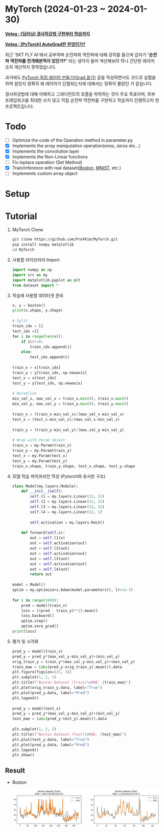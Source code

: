 # MyTorch (2024-01-23 ~ 2024-01-30)

**[Velog : [딥러닝] 경사하강법 구현부터 학습까지](https://velog.io/@pre_f_86/series/%EB%94%A5%EB%9F%AC%EB%8B%9D-%EA%B2%BD%EC%82%AC%ED%95%98%EA%B0%95%EB%B2%95-%EA%B5%AC%ED%98%84%EB%B6%80%ED%84%B0-%ED%95%99%EC%8A%B5%EA%B9%8C%EC%A7%80)**

**[Velog : [PyTorch] AutoGrad란 무엇인가?](https://velog.io/@pre_f_86/series/PyTorch-AutoGrad%EB%9E%80-%EB%AC%B4%EC%97%87%EC%9D%B8%EA%B0%80)**

최근 'SKT FLY AI'에서 공부하며 순전파와 역전파에 대해 강의를 들으며 갑자기 **'순전파 역전파를 전개해본적이 있던가?'** 라는 생각이 들어 계산해보려 하니 간단한 레이어 조차 계산하지 못하였습니다.

과거에도 [PyTorch 독립 레이어 만들기(Grad 끊기)](https://velog.io/@pre_f_86/PyTorch-%EB%8F%85%EB%A6%BD-%EB%A0%88%EC%9D%B4%EC%96%B4-%EB%A7%8C%EB%93%A4%EA%B8%B0Grad-%EB%81%8A%EA%B8%B0) 글을 작성하면서도 코드로 실험을 하며 알았지 정확히 왜 레이어가 단절되는지에 대해서는 정확히 몰랐던 거 같습니다.

경사하강법에 대해 이해하고 그래디언트의 흐름을 파악하는 것이 주요 목표이며, 외부 프레임워크를 최대한 쓰지 않고 직접 순전파 역전파를 구현하고 학습까지 진행하고자 한 프로젝트입니다.

# Todo

- [ ] Optimize the code of the Operation method in parameter.py
- [x] Implements the array manipulation operation(ones, zeros etc...)
- [x] Implements the convolution layer
- [x] Implements the Non-Linear functions
- [ ] Fix inplace operation (Set Method)
- [x] Train/inference with real dataset([Boston](http://lib.stat.cmu.edu/datasets/boston), [MNIST](https://yann.lecun.com/exdb/mnist/), etc.)
- [ ] Implements custom array object

# Setup

# Tutorial

1. MyTorch Clone

    ```bash
    git clone https://github.com/PreFKim/MyTorch.git
    pip install numpy matplotlib
    cd MyTorch
    ```

2. 사용할 라이브러리 Import

    ```python
    import numpy as np
    import src as my
    import matplotlib.pyplot as plt
    from dataset import *
    ```

3. 학습에 사용할 데이터셋 준비

    ```python
    x, y = boston()
    print(x.shape, y.shape)

    # Split
    train_idx = []
    test_idx =[]
    for i in range(len(x)):
        if i%4!=0:
            train_idx.append(i)
        else:
            test_idx.append(i)

    train_x = x[train_idx]
    train_y = y[train_idx, np.newaxis]
    test_x = x[test_idx]
    test_y = y[test_idx, np.newaxis]

    # Noramlize
    min_val_x, max_val_x = train_x.min(0), train_x.max(0)
    min_val_y, max_val_y = train_y.min(0), train_y.max(0)

    train_x = (train_x-min_val_x)/(max_val_x-min_val_x)
    test_x = (test_x-min_val_x)/(max_val_x-min_val_x)

    train_y = (train_y-min_val_y)/(max_val_y-min_val_y)

    # Wrap with Param object
    train_x = my.Param(train_x)
    train_y = my.Param(train_y)
    test_x = my.Param(test_x)
    test_y = my.Param(test_y)
    train_x.shape, train_y.shape, test_x.shape, test_y.shape

    ```

4. 모델 학습 파이프라인 작성 (Pytorch와 유사한 구조)

    ```python
    class Model(my.layers.Module):
        def __init__(self):
            self.l1 = my.layers.Linear(13, 32)
            self.l2 = my.layers.Linear(32, 32)
            self.l3 = my.layers.Linear(32, 32)
            self.l4 = my.layers.Linear(32, 1)

            self.activation = my.layers.ReLU()

        def forward(self,x):
            out = self.l1(x)
            out = self.activation(out)
            out = self.l2(out)
            out = self.activation(out)
            out = self.l3(out)
            out = self.activation(out)
            out = self.l4(out)
            return out

    model = Model()
    optim = my.optimizers.Adam(model.parameters(), lr=1e-3)

    for i in range(1000):
        pred = model(train_x)
        loss = ((pred - train_y)**2).mean()
        loss.backward()
        optim.step()
        optim.zero_grad()
    print(loss)
    ```     

5. 평가 및 시각화

    ```python
    pred_y = model(train_x)
    pred_y = pred_y*(max_val_y-min_val_y)+(min_val_y)
    orig_train_y = train_y*(max_val_y-min_val_y)+(min_val_y)
    train_mae = (abs(pred_y-orig_train_y).mean()).data
    plt.figure(figsize=(15, 3))
    plt.subplot(1, 2, 1)
    plt.title(f"Boston Dataset (Train)\nMAE: {train_mae}")
    plt.plot(orig_train_y.data, label="True")
    plt.plot(pred_y.data, label="Pred")
    plt.legend()

    pred_y = model(test_x)
    pred_y = pred_y*(max_val_y-min_val_y)+(min_val_y)
    test_mae = (abs(pred_y-test_y).mean()).data

    plt.subplot(1, 2, 2)
    plt.title(f"Boston Dataset (Test)\nMAE: {test_mae}")
    plt.plot(test_y.data, label="True")
    plt.plot(pred_y.data, label="Pred")
    plt.legend()
    plt.show()
    ```

## Result

- Boston 
    
    ![boston](./imgs/boston.png)
